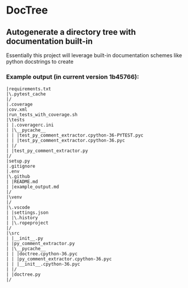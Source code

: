 # DocTree
## Autogenerate a directory tree with documentation built-in

Essentially this project will leverage built-in documentation schemes like python docstrings to create 


### Example output (in current version 1b45766):

```
|requirements.txt
|\.pytest_cache
|/
|.coverage
|cov.xml
|run_tests_with_coverage.sh
|\tests
| |.coveragerc.ini
| |\__pycache__
| | |test_py_comment_extractor.cpython-36-PYTEST.pyc
| | |test_py_comment_extractor.cpython-36.pyc
| |/
| |test_py_comment_extractor.py
|/
|setup.py
|.gitignore
|.env
|\.github
| |README.md
| |example_output.md
|/
|\venv
|/
|\.vscode
| |settings.json
| |\.history
| |\.ropeproject
|/
|\src
| |__init__.py
| |py_comment_extractor.py
| |\__pycache__
| | |doctree.cpython-36.pyc
| | |py_comment_extractor.cpython-36.pyc
| | |__init__.cpython-36.pyc
| |/
| |doctree.py
|/
```
